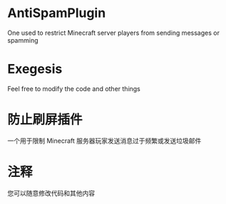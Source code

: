 # AntiSpamPlugin

One used to restrict Minecraft server players from sending messages or spamming

# Exegesis

Feel free to modify the code and other things

# 防止刷屏插件

一个用于限制 Minecraft 服务器玩家发送消息过于频繁或发送垃圾邮件

# 注释

您可以随意修改代码和其他内容
